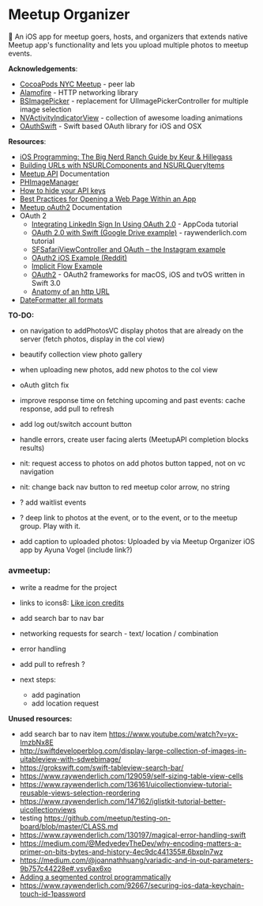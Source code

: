 # Meetup Organizer
📲 An iOS app for meetup goers, hosts, and organizers that extends native Meetup app's functionality and lets you upload multiple photos to meetup events. 

**Acknowledgements**: 

- [CocoaPods NYC Meetup](https://www.meetup.com/CocoaPods-NYC/) - peer lab
- [Alamofire](https://github.com/Alamofire/Alamofire) - HTTP networking library 
- [BSImagePicker](https://github.com/mikaoj/BSImagePicker) - replacement for UIImagePickerController for multiple image selection 
- [NVActivityIndicatorView](https://github.com/ninjaprox/NVActivityIndicatorView) - collection of awesome loading animations
- [OAuthSwift](https://github.com/OAuthSwift/OAuthSwift/) - Swift based OAuth library for iOS and OSX

**Resources**: 

- [iOS Programming: The Big Nerd Ranch Guide by Keur & Hillegass](https://www.bignerdranch.com/we-write/)
- [Building URLs with NSURLComponents and NSURLQueryItems](https://grokswift.com/building-urls/)
- [Meetup API](https://www.meetup.com/meetup_api/) Documentation
- [PHImageManager](https://github.com/FlexMonkey/PHImageManagerTwitterDemo)
- [How to hide your API keys](https://medium.com/@AyunasCode/how-to-hide-your-api-keys-367ef6589949#.deo9jtsae)
- [Best Practices for Opening a Web Page Within an App](http://developer.outbrain.com/ios-best-practices-for-opening-a-web-page-within-an-app/)
- [Meetup oAuth2](https://www.meetup.com/meetup_api/auth/#oauth2) Documentation 
- OAuth 2
  - [Integrating LinkedIn Sign In Using OAuth 2.0](https://www.appcoda.com/linkedin-sign-in/) - AppCoda tutorial    
  - [OAuth 2.0 with Swift (Google Drive example)](https://www.raywenderlich.com/99431/oauth-2-with-swift-tutorial) - raywenderlich.com tutorial 
  - [SFSafariViewController and OAuth – the Instagram example](http://strawberrycode.com/blog/sfsafariviewcontroller-and-oauth-the-instagram-example/)
  - [OAuth2 iOS Example (Reddit)](https://github.com/reddit/reddit/wiki/OAuth2-iOS-Example)
  - [Implicit Flow Example](https://www.oauth.com/oauth2-servers/oauth2-clients/mobile-and-native-apps/)
  - [OAuth2](https://github.com/p2/OAuth2) - OAuth2 frameworks for macOS, iOS and tvOS written in Swift 3.0
  - [Anatomy of an http URL](http://www.webreference.com/html/tutorial2/2.html)
- [DateFormatter all formats](http://nsdateformatter.com/)
  

**TO-DO:** 

- on navigation to addPhotosVC display photos that are already on the server (fetch photos, display in the col view)
- beautify collection view photo gallery  
- when uploading new photos, add new photos to the col view 
- oAuth glitch fix 



- improve response time on fetching upcoming and past events: cache response, add pull to refresh
- add log out/switch account button
- handle errors, create user facing alerts (MeetupAPI completion blocks results)
- nit: request access to photos on add photos button tapped, not on vc navigation 
- nit: change back nav button to red meetup color arrow, no string

- ? add waitlist events
- ? deep link to photos at the event, or to the event, or to the meetup group. Play with it. 
- add caption to uploaded photos: Uploaded by <member name> via Meetup Organizer iOS app by Ayuna Vogel (include link?)


### avmeetup: 

- write a readme for the project 
- links to icons8: <a href="https://icons8.com/web-app/87/Like">Like icon credits</a>

- add search bar to nav bar 
- networking requests for search - text/ location / combination  

- error handling 
- add pull to refresh ? 
- next steps: 
    - add pagination 
    - add location request 

**Unused resources:**

- add search bar to nav item https://www.youtube.com/watch?v=yx-ImzbNx8E
- http://swiftdeveloperblog.com/display-large-collection-of-images-in-uitableview-with-sdwebimage/
- https://grokswift.com/swift-tableview-search-bar/
- https://www.raywenderlich.com/129059/self-sizing-table-view-cells
- https://www.raywenderlich.com/136161/uicollectionview-tutorial-reusable-views-selection-reordering
- https://www.raywenderlich.com/147162/iglistkit-tutorial-better-uicollectionviews
- testing https://github.com/meetup/testing-on-board/blob/master/CLASS.md
- https://www.raywenderlich.com/130197/magical-error-handling-swift
- https://medium.com/@MedvedevTheDev/why-encoding-matters-a-primer-on-bits-bytes-and-history-4ec9dc441355#.6bxpln7wz
- https://medium.com/@joannathhuang/variadic-and-in-out-parameters-9b757c44228e#.vsv6ax6xo
- [Adding a segmented control programmatically](http://www.richardhsu.me/posts/2015/01/26/segmented-control.html)
- https://www.raywenderlich.com/92667/securing-ios-data-keychain-touch-id-1password
